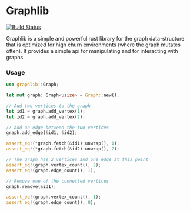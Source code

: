 # Graphlib 
[![Build Status](https://travis-ci.org/purpleprotocol/graphlib.svg?branch=master)](https://travis-ci.org/purpleprotocol/graphlib)

Graphlib is a simple and powerful rust library for the graph data-structure that is optimized for high churn environments (where the graph mutates often). It provides a simple api for manipulating and for interacting with graphs.

### Usage
```rust
use graphlib::Graph;

let mut graph: Graph<usize> = Graph::new();

// Add two vertices to the graph
let id1 = graph.add_vertex(1);
let id2 = graph.add_vertex(2);

// Add an edge between the two vertices
graph.add_edge(&id1, &id2);

assert_eq!(*graph.fetch(&id1).unwrap(), 1);
assert_eq!(*graph.fetch(&id2).unwrap(), 2);

// The graph has 2 vertices and one edge at this point
assert_eq!(graph.vertex_count(), 2);
assert_eq!(graph.edge_count(), 1);

// Remove one of the connected vertices
graph.remove(&id1);

assert_eq!(graph.vertex_count(), 1);
assert_eq!(graph.edge_count(), 0);
```
